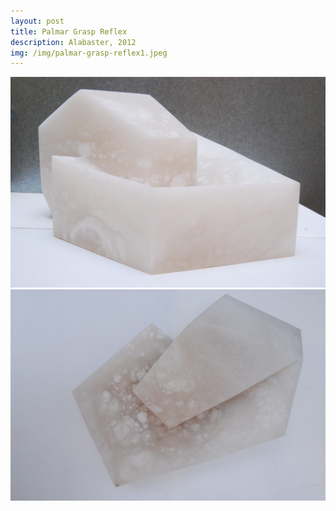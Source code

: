 ```yaml
---
layout: post
title: Palmar Grasp Reflex
description: Alabaster, 2012
img: /img/palmar-grasp-reflex1.jpeg
---
```



<div class="img_row">
  <img class="col three" src="/img/palmar-grasp-reflex1.jpeg"/>
</div>
<div class="img_row">
  <img class="col three" src="/img/palmar-grasp-reflex2.jpeg"/>
</div>
<div class="col three caption">
</div>
